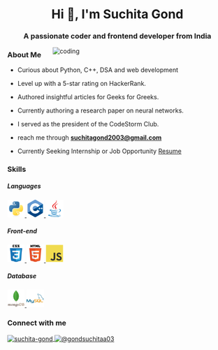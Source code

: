 <h1 align="center">Hi 👋, I'm Suchita Gond</h1>
<h3 align="center">A passionate coder and frontend developer from India</h3>

<img align="right" alt="coding" width="400" src="https://camo.githubusercontent.com/7de37139d0b4c1ce40865e799b446c0e963a3dd8fb68d239707237c40604fa3d/68747470733a2f2f63646e2e6472696262626c652e636f6d2f75736572732f3733303730332f73637265656e73686f74732f363538313234332f6176656e746f2e676966">


<!--<p align="left"> <img src="https://komarev.com/ghpvc/?username=suchitagond&label=Profile%20views&color=0e75b6&style=flat" alt="suchitagond" /> </p>-->

<h3>About Me</h3>

<!-- - Frequently I write articles on [GeeksforGeeks](https://www.geeksforgeeks.org/)-->

- Curious about Python, C++, DSA and web development
  
- Level up with a 5-star rating on HackerRank.
  
- Authored insightful articles for Geeks for Greeks.
  
- Currently authoring a research paper on neural networks.
  
- I served as the president of the CodeStorm Club.

- reach me through **suchitagond2003@gmail.com**

- Currently Seeking Internship or Job Opportunity  [Resume](https://drive.google.com/file/d/1xfAJGr6QM4sPvuu9IzvJGfaVs29VmwyK/view?usp=drivesdk)

<!-- - ⚡ Fun fact **I can solve a Rubik's cube in under three minutes! 🎲✨**-->

<h3 align="left">Skills</h3>
<p align="left">
  <h5>Languages</h5>
<a href="https://www.python.org" target="_blank" rel="noreferrer">
    <img src="https://raw.githubusercontent.com/devicons/devicon/master/icons/python/python-original.svg" alt="python" width="40" height="40"/>
</a>
 <a href="https://www.w3schools.com/cpp/" target="_blank" rel="noreferrer"> 
   <img src="https://raw.githubusercontent.com/devicons/devicon/master/icons/cplusplus/cplusplus-original.svg" alt="cplusplus" width="40" height="40"/> 
 </a>
  <a href="https://www.java.com" target="_blank" rel="noreferrer"> 
    <img src="https://raw.githubusercontent.com/devicons/devicon/master/icons/java/java-original.svg" alt="java" width="40" height="40"/> 
  </a>

<h5>Front-end</h5>
<a href="https://www.w3schools.com/css/" target="_blank" rel="noreferrer"> 
  <img src="https://raw.githubusercontent.com/devicons/devicon/master/icons/css3/css3-original-wordmark.svg" alt="css3" width="40" height="40"/> 
</a>
<a href="https://www.w3.org/html/" target="_blank" rel="noreferrer"> 
  <img src="https://raw.githubusercontent.com/devicons/devicon/master/icons/html5/html5-original-wordmark.svg" alt="html5" width="40" height="40"/>
</a> 
<a href="https://developer.mozilla.org/en-US/docs/Web/JavaScript" target="_blank" rel="noreferrer"> 
  <img src="https://raw.githubusercontent.com/devicons/devicon/master/icons/javascript/javascript-original.svg" alt="javascript" width="40" height="40"/> 
</a>

<h5>Database</h5>
<a href="https://www.mongodb.com/" target="_blank" rel="noreferrer">
  <img src="https://raw.githubusercontent.com/devicons/devicon/master/icons/mongodb/mongodb-original-wordmark.svg" alt="mongodb" width="40" height="40"/> 
</a>
<a href="https://www.mysql.com/" target="_blank" rel="noreferrer"> 
  <img src="https://raw.githubusercontent.com/devicons/devicon/master/icons/mysql/mysql-original-wordmark.svg" alt="mysql" width="40" height="40"/> 
</a> 

 <!-- <h5>Tools</h5>
  <a href="https://getbootstrap.com" target="_blank" rel="noreferrer"> 
    <img src="https://raw.githubusercontent.com/devicons/devicon/master/icons/bootstrap/bootstrap-plain-wordmark.svg" alt="bootstrap" width="40" height="40"/> 
  </a>
  <a href="https://www.figma.com/" target="_blank" rel="noreferrer">
    <img src="https://www.vectorlogo.zone/logos/figma/figma-icon.svg" alt="figma" width="40" height="40"/> 
  </a> 
  <a href="https://git-scm.com/" target="_blank" rel="noreferrer">
    <img src="https://www.vectorlogo.zone/logos/git-scm/git-scm-icon.svg" alt="git" width="40" height="40"/> 
  </a>
  --> 
</p>

<h3 align="left">Connect with me</h3>
<p align="left">
<a href="https://linkedin.com/in/suchita-gond" target="blank">
  <img align="center" src="https://raw.githubusercontent.com/rahuldkjain/github-profile-readme-generator/master/src/images/icons/Social/linked-in-alt.svg" alt="suchita-gond" height="25" width="25" />
</a>
  
<a href="https://www.hackerrank.com/@gondsuchitaa03" target="blank">
  <img align="center" src="https://raw.githubusercontent.com/rahuldkjain/github-profile-readme-generator/master/src/images/icons/Social/hackerrank.svg" alt="@gondsuchitaa03" height="25" width="25" />
</a>
<!--<a href="https://www.codechef.com/users/suchita_20" target="blank">
  <img align="center" src="https://cdn.jsdelivr.net/npm/simple-icons@3.1.0/icons/codechef.svg" alt="suchita_20" height="30" width="40" />
</a>-->
<!--<a href="https://www.leetcode.com/suchitagond" target="blank">
  <img align="center" src="https://raw.githubusercontent.com/rahuldkjain/github-profile-readme-generator/master/src/images/icons/Social/leet-code.svg" alt="suchitagond" height="25" width="25" />
</a>-->
</p>

<!--<p><img align="center" src="https://github-readme-stats.vercel.app/api/top-langs?username=suchitagond&show_icons=true&locale=en&layout=compact" alt="suchitagond" /></p>-->

<!--<p><img align="center" src="https://github-readme-streak-stats.herokuapp.com/?user=suchitagond&" alt="suchitagond" /></p>-->
